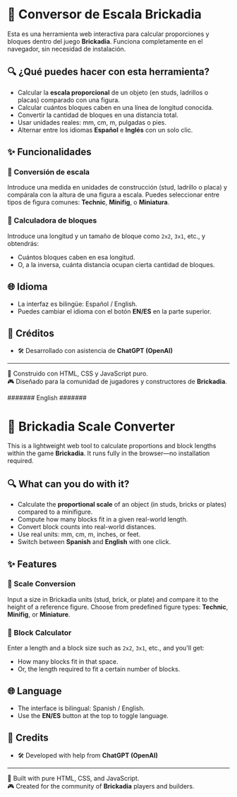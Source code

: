 # 🧱 Conversor de Escala Brickadia

Esta es una herramienta web interactiva para calcular proporciones y bloques dentro del juego **Brickadia**. Funciona completamente en el navegador, sin necesidad de instalación.

## 🔍 ¿Qué puedes hacer con esta herramienta?

- Calcular la **escala proporcional** de un objeto (en studs, ladrillos o placas) comparado con una figura.
- Calcular cuántos bloques caben en una línea de longitud conocida.
- Convertir la cantidad de bloques en una distancia total.
- Usar unidades reales: mm, cm, m, pulgadas o pies.
- Alternar entre los idiomas **Español** e **Inglés** con un solo clic.

## ✨ Funcionalidades

### 🎯 Conversión de escala
Introduce una medida en unidades de construcción (stud, ladrillo o placa) y compárala con la altura de una figura a escala. Puedes seleccionar entre tipos de figura comunes: **Technic**, **Minifig**, o **Miniatura**.

### 📐 Calculadora de bloques
Introduce una longitud y un tamaño de bloque como `2x2`, `3x1`, etc., y obtendrás:
- Cuántos bloques caben en esa longitud.
- O, a la inversa, cuánta distancia ocupan cierta cantidad de bloques.

## 🌐 Idioma
- La interfaz es bilingüe: Español / English.
- Puedes cambiar el idioma con el botón **EN/ES** en la parte superior.

## 👤 Créditos

- 🛠️ Desarrollado con asistencia de **ChatGPT (OpenAI)**

---

🔧 Construido con HTML, CSS y JavaScript puro.  
🎮 Diseñado para la comunidad de jugadores y constructores de **Brickadia**.


#######  English  #######

# 🧱 Brickadia Scale Converter

This is a lightweight web tool to calculate proportions and block lengths within the game **Brickadia**. It runs fully in the browser—no installation required.

## 🔍 What can you do with it?

- Calculate the **proportional scale** of an object (in studs, bricks or plates) compared to a minifigure.
- Compute how many blocks fit in a given real-world length.
- Convert block counts into real-world distances.
- Use real units: mm, cm, m, inches, or feet.
- Switch between **Spanish** and **English** with one click.

## ✨ Features

### 🎯 Scale Conversion
Input a size in Brickadia units (stud, brick, or plate) and compare it to the height of a reference figure. Choose from predefined figure types: **Technic**, **Minifig**, or **Miniature**.

### 📐 Block Calculator
Enter a length and a block size such as `2x2`, `3x1`, etc., and you'll get:
- How many blocks fit in that space.
- Or, the length required to fit a certain number of blocks.

## 🌐 Language
- The interface is bilingual: Spanish / English.
- Use the **EN/ES** button at the top to toggle language.

## 👤 Credits

- 🛠️ Developed with help from **ChatGPT (OpenAI)**

---

🔧 Built with pure HTML, CSS, and JavaScript.  
🎮 Created for the community of **Brickadia** players and builders.

